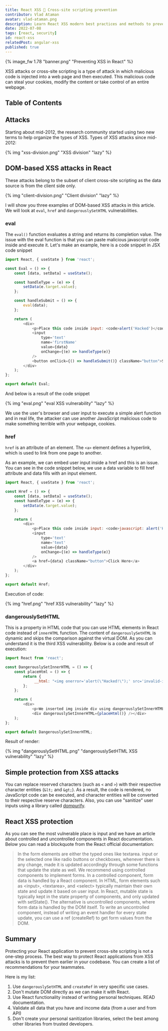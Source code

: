 ```yaml
---
title: React XSS 🐛 Cross-site scripting prevention
contributor: Vlad Ataman
avatar: vlad-ataman.png
description: Learn React XSS modern best practices and methods to prevent cross-site scripting attacks in React (JavaScript) applications. 🔒
date: 2022-07-08
tags: [react, security]
id: react-xss
relatedPost: angular-xss
published: true
---
```

{% image_fw 1.78 "banner.png" "Preventing XSS in React" %}

XSS attacks or cross-site scripting is a type of attack in which malicious code is injected into a web page and then executed. This malicious code can steal your cookies, modify the content or take control of an entire webpage.

## Table of Contents
<!-- toc -->

## Attacks

Starting about mid-2012, the research community started using two new terms to help organize the types of XSS. Types of XSS attacks since mid-2012:

{% img "xss-division.png" "XSS division" "lazy" %}

## DOM-based XSS attacks in React

These attacks belong to the subset of client cross-site scripting as the data source is from the client side only.

{% img "client-division.png" "Client division" "lazy" %}

I will show you three examples of DOM-based XSS attacks in this article. We will look at `eval`, `href` and `dangerouslySetHTML` vulnerabilities.

### eval

The `eval()` function evaluates a string and returns its completion value. The issue with the eval function is that you can paste malicious javascript code inside and execute it. Let's make an example, here is a code snippet in JSX code snippet

``` javascript Code snippet
import React, { useState } from 'react';

const Eval = () => {
    const [data, setData] = useState();

    const handleType = (e) => {
        setData(e.target.value);
    };

    const handleSubmit = () => {
        eval(data);
    };

    return (
        <div>
            <p>Place this code inside input: <code>alert('Hacked')</code></p>
            <input
                type='text'
                name='firstName'
                value={data}
                onChange={(e) => handleType(e)}
            />
            <button onClick={() => handleSubmit()} className="button">Submit</button>{' '}
        </div>
    );
};

export default Eval;
```

And below is a result of the code snippet

{% img "eval.png" "eval XSS vulnerability" "lazy" %}

We use the user's browser and user input to execute a simple alert function and in real life, the attacker can use another JavaScript malicious code to make something terrible with your webpage, cookies.

### href

`href` is an attribute of an element. The `<a>` element defines a hyperlink, which is used to link from one page to another.

As an example, we can embed user input inside a href and this is an issue. You can see in the code snippet below, we use a data variable to fill href attribute and data fills with an input element.

``` javascript Code snippet
import React, { useState } from 'react';

const Href = () => {
    const [data, setData] = useState();
    const handleType = (e) => {
        setData(e.target.value);
    };

    return (
        <div>
            <p>Place this code inside input: <code>javascript: alert('Hacked');</code></p>
            <input
                type='text'
                name='text'
                value={data}
                onChange={(e) => handleType(e)}
            />
            <a href={data} className="button">Click Here</a>
        </div>
    );
};

export default Href;
```

Execution of code:

{% img "href.png" "href XSS vulnerability" "lazy" %}

### dangerouslySetHTML

This is a property in HTML code that you can use HTML elements in React code instead of `innerHTML` function. The content of `dangerouslySetHTML` is dynamic and skips the comparison against the virtual DOM. As you can understand it is the third XSS vulnerability. Below is a code and result of execution:

``` javascript Code snippet
import React from 'react';

const DangerouslySetInnerHTML = () => {
    const placeHtml = () => {
        return {
             __html: "<img onerror='alert(\"Hacked!\");' src='invalid-image' />",
        };
    };

    return (
        <div>
            <p>We inserted img inside div using dangerouslySetInnerHTML property and add js code in onerror attribute</p>
            <div dangerouslySetInnerHTML={placeHtml()} /></div>
    );
};

export default DangerouslySetInnerHTML;
```

Result of render:

{% img "dangerouslySetHTML.png" "dangerouslySetHTML XSS vulnerability" "lazy" %}

## Simple protection from XSS attacks

You can replace reserved characters (such as `<` and `>`) with their respective character entities (`&lt;` and `&gt;`). As a result, the code is rendered, no JavaScript code can be executed, and character entities will be converted to their respective reserve characters. Also, you can use "sanitize" user inputs using a library called [dompurify](https://github.com/cure53/DOMPurify).

## React XSS protection

As you can see the most vulnerable place is input and we have an article about controlled and uncontrolled components in React documentation.
Below you can read a blockquote from the React official documentation:

> In the form elements are either the typed ones like textarea. input or the selected one like radio buttons or checkboxes, whenever there is any change, made it is updated accordingly through some functions that update the state as well.
We recommend using controlled components to implement forms. In a controlled component, form data is handled by a React component.
In HTML, form elements such as \<input\>, \<textarea\>, and \<select\> typically maintain their own state and update it based on user input. In React, mutable state is typically kept in the state property of components, and only updated with setState().
The alternative is uncontrolled components, where form data is handled by the DOM itself.
To write an uncontrolled component, instead of writing an event handler for every state update, you can use a ref (createRef) to get form values from the DOM.

## Summary

Protecting your React application to prevent cross-site scripting is not a one-step process. The best way to protect React applications from XSS attacks is to prevent them earlier in your codebase. You can create a list of recommendations for your teammates.

Here is my list:

1. Use `dangerouslySetHTML` and `createRef` in very specific use cases.
2. Don't mutate DOM directly as we can make it with React.
3. Use React functionality instead of writing personal techniques. READ documentation.
4. Validate all data that you have and income data (from a user and from API)
5. Don't create your personal sanitization libraries, select the best among other libraries from trusted developers.
